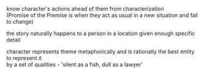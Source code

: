 know character's actions ahead of them from characterization  
(Promise of the Premise is when they act as usual in a new situation and fail to change)

the story naturally happens to a person in a location given enough specific detail

character represents theme metaphorically and is rationally the best entity to represent it  
by a set of qualities - 'silent as a fish, dull as a lawyer'
